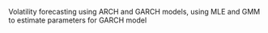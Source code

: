 Volatility forecasting using ARCH and GARCH models, using MLE and GMM to estimate parameters for GARCH model
